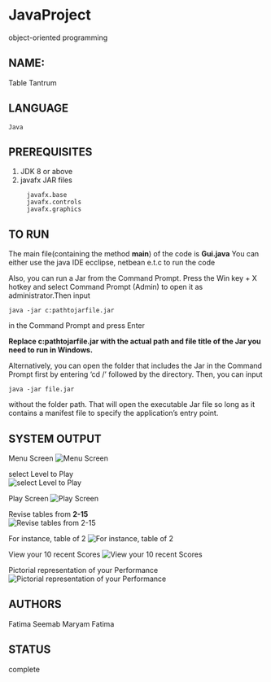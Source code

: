 # JavaProject
object-oriented programming
## NAME:
Table Tantrum

## LANGUAGE
    Java
    
## PREREQUISITES
1.  JDK 8 or above
2.  javafx JAR files
````
     javafx.base
     javafx.controls	        
     javafx.graphics 
 ````   
## TO RUN
 The main file(containing the method **main**) of the code is **Gui.java**
 You can either use the java IDE ecclipse, netbean e.t.c to run the code
 
 Also, you can run a Jar from the Command Prompt. Press the Win key + X hotkey and select Command Prompt (Admin) to open it as  administrator.Then input 
```
java -jar c:pathtojarfile.jar
````
in the Command Prompt and press Enter

**Replace c:pathtojarfile.jar with the actual path and file title of the Jar you need to run in Windows.**

Alternatively, you can open the folder that includes the Jar in the Command Prompt first by entering ‘cd /’ followed by the directory. Then, you can input 
````
java -jar file.jar
`````
without the folder path.
That will open the executable Jar file so long as it contains a manifest file to specify the application’s entry point. 

## SYSTEM OUTPUT
Menu Screen
  ![Menu Screen](menu.png)
  
select Level to Play  
  ![select Level to Play](Level.png)
  
 Play Screen 
  ![Play Screen](PlayScreen.png)
  
Revise tables from **2-15**  
  ![Revise tables from **2-15**](RevisionTables.png)
  
For instance, table of 2 
  ![For instance, table of 2](Table.png)
 
 View your 10 recent Scores
  ![View your 10 recent Scores](Scores.png)
 
 Pictorial representation of your Performance
  ![Pictorial representation of your Performance](Graph.png)
     
## AUTHORS
 Fatima Seemab
 Maryam Fatima
 
## STATUS
  complete
